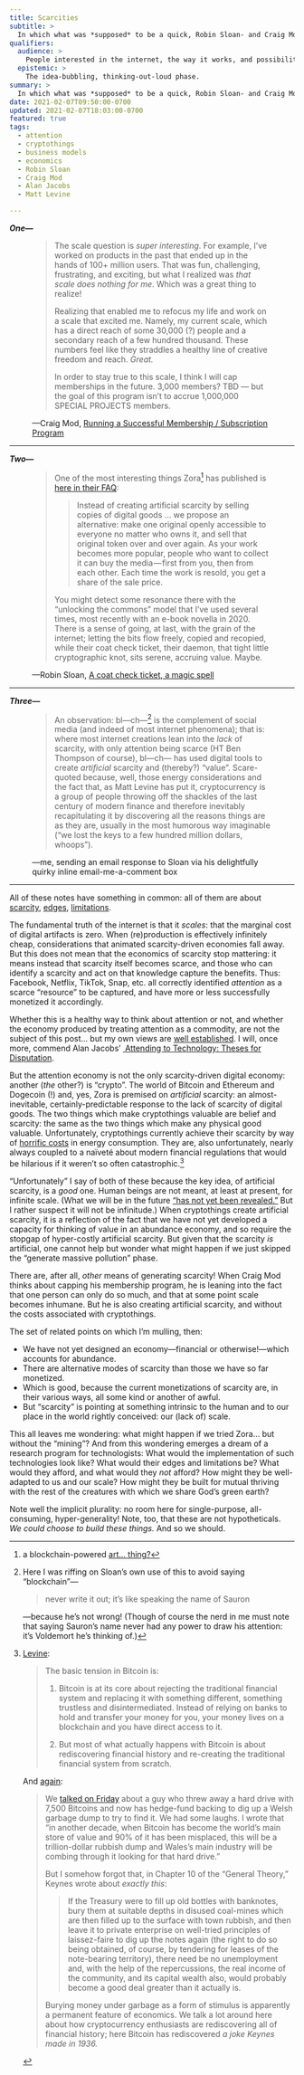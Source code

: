 ```yaml
---
title: Scarcities
subtitle: >
  In which what was *supposed* to be a quick, Robin Sloan- and Craig Mod-inspired, note on attention and cryptothings… somehow morphed into the dream of a research program for something much, much different.
qualifiers:
  audience: >
    People interested in the internet, the way it works, and possibilities of better futures for technology.
  epistemic: >
    The idea-bubbling, thinking-out-loud phase.
summary: >
  In which what was *supposed* to be a quick, Robin Sloan- and Craig Mod-inspired, note on attention and cryptothings… somehow morphed into the dream of a research program for something much, much different.
date: 2021-02-07T09:50:00-0700
updated: 2021-02-07T18:03:00-0700
featured: true
tags:
  - attention
  - cryptothings
  - business models
  - economics
  - Robin Sloan
  - Craig Mod
  - Alan Jacobs
  - Matt Levine

---
```




***One—***

<figure class='quotation'>

> The scale question is *super interesting*. For example, I’ve worked on products in the past that ended up in the hands of 100+ million users. That was fun, challenging, frustrating, and exciting, but what I realized was *that scale does nothing for me*. Which was a great thing to realize!
> 
> Realizing that enabled me to refocus my life and work on a scale that excited me. Namely, my current scale, which has a direct reach of some 30,000 (?) people and a secondary reach of a few hundred thousand. These numbers feel like they straddles a healthy line of creative freedom and reach. *Great.*
> 
> In order to stay true to this scale, I think I will cap memberships in the future. 3,000 members? TBD — but the goal of this program isn’t to accrue 1,000,000 <span class=smcp>SPECIAL PROJECTS</span> members.

<figcaption>—Craig Mod, <a href="https://craigmod.com/essays/successful_memberships/#limiting-memberships">Running a Successful Membership / Subscription Program</a></figcaption>

</figure>

--- 

***Two—***

<figure class='quotation'> 

> One of the most interesting things Zora[^1] has published is [here in their FAQ](https://help.zora.co/en/articles/3981328-faqs):
> 
> > Instead of creating artificial scarcity by selling copies of digital goods … we propose an alternative: make one original openly accessible to everyone no matter who owns it, and sell that original token over and over again. As your work becomes more popular, people who want to collect it can buy the media — first from you, then from each other. Each time the work is resold, you get a share of the sale price.
> 
> You might detect some resonance there with the “unlocking the commons” model that I’ve used several times, most recently with an e-book novella in 2020. There is a sense of going, at last, with the grain of the internet; letting the bits flow freely, copied and recopied, while their coat check ticket, their daemon, that tight little cryptographic knot, sits serene, accruing value. Maybe.

<figcaption>—Robin Sloan, <a href="https://society.robinsloan.com/archive/art-objects/#"> A coat check ticket, a magic spell</a></figcaption>

</figure>

--- 

***Three—***

<figure class='quotation'>

> An observation: bl—ch—[^2] is the complement of social media (and indeed of most internet phenomena); that is: where most internet creations lean into the *lack* of scarcity, with only attention being scarce (HT Ben Thompson of course), bl—ch— has used digital tools to create *artificial* scarcity and (thereby?) “value”. Scare-quoted because, well, those energy considerations and the fact that, as Matt Levine has put it, cryptocurrency is a group of people throwing off the shackles of the last century of modern finance and therefore inevitably recapitulating it by discovering all the reasons things are as they are, usually in the most humorous way imaginable (“we lost the keys to a few hundred million dollars, whoops”).

<figcaption>—me, sending an email response to Sloan via his delightfully quirky inline email-me-a-comment box</a></figcaption>

</figure>

--- 

All of these notes have something in common: all of them are about [scarcity], [edges], [limitations].

[scarcity]: https://stratechery.com/2015/the-funnel-framework/
[edges]: https://craigmod.com/essays/unbinding/
[limitations]: https://thefrailestthing.com/2015/07/09/humanistic-technology-criticism/

The fundamental truth of the internet is that it *scales*: that the marginal cost of digital artifacts is zero. When (re)production is effectively infinitely cheap, considerations that animated scarcity-driven economies fall away. But this does not mean that the economics of scarcity stop mattering: it means instead that scarcity itself becomes scarce, and those who can identify a scarcity and act on that knowledge capture the benefits. Thus: Facebook, Netflix, TikTok, Snap, etc. all correctly identified *attention* as a scarce “resource” to be captured, and have more or less successfully monetized it accordingly.

<aside>

Whether this is a healthy way to think about attention or not, and whether the economy produced by treating attention as a commodity, are not the subject of this post… but my own views are [well established][breakup]. I will, once more, commend Alan Jacobs’ [ Attending to Technology: Theses for Disputation][jacobs].

</aside>

[breakup]: https://v4.chriskrycho.com/2019/breaking-up-with-social-media.html
[jacobs]: https://www.thenewatlantis.com/publications/attending-to-technology-theses-for-disputation

But the attention economy is not the only scarcity-driven digital economy: another (*the* other?) is “crypto”. The world of Bitcoin and Ethereum and Dogecoin (!) and, yes, Zora is premised on *artificial* scarcity: an almost-inevitable, certainly-predictable response to the lack of scarcity of digital goods. The two things which make cryptothings valuable are belief and scarcity: the same as the two things which make any physical good valuable. Unfortunately, cryptothings currently achieve their scarcity by way of [horrific costs][costs] in energy consumption. They are, also unfortunately, nearly always coupled to a naïveté about modern financial regulations that would be hilarious if it weren’t so often catastrophic.[^3]

[costs]: https://carbon.fyi/

“Unfortunately” I say of both of these because the key idea, of artificial scarcity, is a *good* one. Human beings are not meant, at least at present, for infinite scale. (What we will be in the future [“has not yet been revealed.”][1jn] But I rather suspect it will not be infinitude.) When cryptothings create artificial scarcity, it is a reflection of the fact that we have not yet developed a capacity for thinking of value in an abundance economy, and so require the stopgap of hyper-costly artificial scarcity. But given that the scarcity *is* artificial, one cannot help but wonder what might happen if we just skipped the “generate massive pollution” phase.

[1jn]: http://bib.ly/1Jo3.2-3

There are, after all, *other* means of generating scarcity! When Craig Mod thinks about capping his membership program, he is leaning into the fact that one person can only do so much, and that at some point scale becomes inhumane. But he is also creating artificial scarcity, and without the costs associated with cryptothings.

The set of related points on which I’m mulling, then:

- We have not yet designed an economy—financial or otherwise!—which accounts for abundance.
- There are alternative modes of scarcity than those we have so far monetized.
- Which is good, because the current monetizations of scarcity are, in their various ways, all some kind or another of awful.
- But “scarcity” is pointing at something intrinsic to the human and to our place in the world rightly conceived: our (lack of) scale.

This all leaves me wondering: what might happen if we tried Zora… but without the “mining”? And from this wondering emerges a dream of a research program for technologists: What would the implementation of such technologies look like? What would their edges and limitations be? What would they afford, and what would they *not* afford? How might they be well-adapted to us and our scale? How might they be built for mutual thriving with the rest of the creatures with which we share God’s green earth?

Note well the implicit plurality: no room here for single-purpose, all-consuming, hyper-generality! Note, too, that these are not hypotheticals. *We could choose to build these things.* And so we should.



[^1]: a blockchain-powered [art… thing?](https://zora.engineering/launch-announcement)

[^2]: Here I was riffing on Sloan’s own use of this to avoid saying “blockchain”—

    > never write it out; it’s like speaking the name of Sauron

    —because he’s not wrong! (Though of course the nerd in me must note that saying Sauron’s name never had any power to draw his attention: it’s Voldemort he’s thinking of.)

[^3]: [Levine][bitcoins]:

    > The basic tension in Bitcoin is:
    > 
    > 1. Bitcoin is at its core about rejecting the traditional financial system and replacing it with something different, something trustless and disintermediated. Instead of relying on banks to hold and transfer your money for you, your money lives on a blockchain and you have direct access to it.
    > 
    > 2. But most of what actually happens with Bitcoin is about rediscovering financial history and re-creating the traditional financial system from scratch.  
      
    And [again][keynes]:  
      
    > We [talked on Friday][bitcoins] about a guy who threw away a hard drive with 7,500 Bitcoins and now has hedge-fund backing to dig up a Welsh garbage dump to try to find it. We had some laughs. I wrote that “in another decade, when Bitcoin has become the world’s main store of value and 90% of it has been misplaced, this will be a trillion-dollar rubbish dump and Wales’s main industry will be combing through it looking for that hard drive.”
    > 
    > But I somehow forgot that, in Chapter 10 of the “General Theory,” Keynes wrote about *exactly this*:
    > 
    > > If the Treasury were to fill up old bottles with banknotes, bury them at suitable depths in disused coal-mines which are then filled up to the surface with town rubbish, and then leave it to private enterprise on well-tried principles of laissez-faire to dig up the notes again (the right to do so being obtained, of course, by tendering for leases of the note-bearing territory), there need be no unemployment and, with the help of the repercussions, the real income of the community, and its capital wealth also, would probably become a good deal greater than it actually is.
    > 
    > Burying money under garbage as a form of stimulus is apparently a permanent feature of economics. We talk a lot around here about how cryptocurrency enthusiasts are rediscovering all of financial history; here Bitcoin has rediscovered *a joke Keynes made in 1936.*

[bitcoins]: https://www.bloomberg.com/opinion/articles/2021-01-12/don-t-forget-your-bitcoins
[keynes]: https://www.bloomberg.com/opinion/articles/2021-01-19/maybe-the-index-funds-don-t-vote
